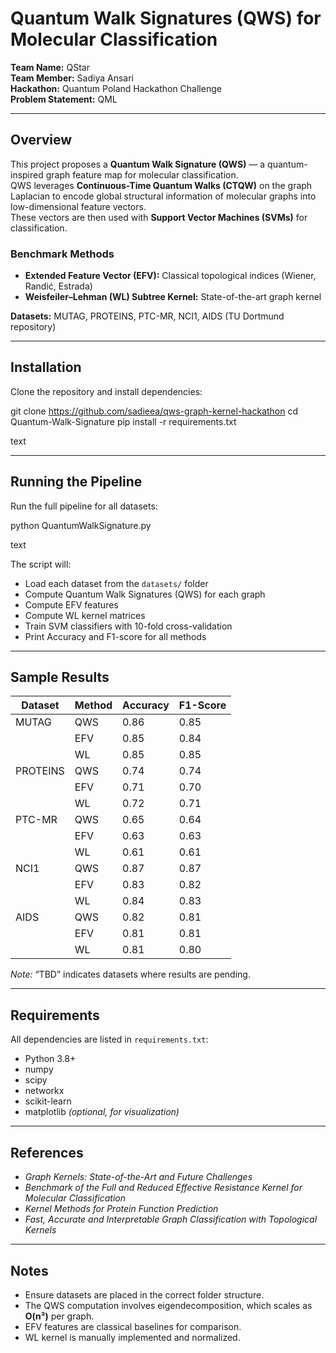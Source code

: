 # Quantum Walk Signatures (QWS) for Molecular Classification
**Team Name:** QStar  
**Team Member:** Sadiya Ansari  
**Hackathon:** Quantum Poland Hackathon Challenge    
**Problem Statement:** QML

---

## Overview

This project proposes a **Quantum Walk Signature (QWS)** — a quantum-inspired graph feature map for molecular classification.  
QWS leverages **Continuous-Time Quantum Walks (CTQW)** on the graph Laplacian to encode global structural information of molecular graphs into low-dimensional feature vectors.  
These vectors are then used with **Support Vector Machines (SVMs)** for classification.

### Benchmark Methods
- **Extended Feature Vector (EFV):** Classical topological indices (Wiener, Randić, Estrada)  
- **Weisfeiler–Lehman (WL) Subtree Kernel:** State-of-the-art graph kernel

**Datasets:** MUTAG, PROTEINS, PTC-MR, NCI1, AIDS (TU Dortmund repository)

---

## Installation

Clone the repository and install dependencies:

git clone <https://github.com/sadieea/qws-graph-kernel-hackathon>
cd Quantum-Walk-Signature
pip install -r requirements.txt

text

---

## Running the Pipeline

Run the full pipeline for all datasets:

python QuantumWalkSignature.py

text

The script will:

- Load each dataset from the `datasets/` folder  
- Compute Quantum Walk Signatures (QWS) for each graph  
- Compute EFV features  
- Compute WL kernel matrices  
- Train SVM classifiers with 10-fold cross-validation  
- Print Accuracy and F1-score for all methods  

---

## Sample Results

| Dataset  | Method | Accuracy | F1-Score |
|-----------|---------|-----------|-----------|
| MUTAG     | QWS     | 0.86      | 0.85      |
|           | EFV     | 0.85      | 0.84      |
|           | WL      | 0.85      | 0.85      |
| PROTEINS  | QWS     | 0.74      | 0.74      |
|           | EFV     | 0.71      | 0.70      |
|           | WL      | 0.72      | 0.71      |
| PTC-MR    | QWS     | 0.65      | 0.64      |
|           | EFV     | 0.63      | 0.63      |
|           | WL      | 0.61      | 0.61      |
| NCI1      | QWS     | 0.87      | 0.87      |
|           | EFV     | 0.83      | 0.82      |
|           | WL      | 0.84      | 0.83      |
| AIDS      | QWS     | 0.82      | 0.81      |
|           | EFV     | 0.81      | 0.81      |
|           | WL      | 0.81      | 0.80      |

*Note:* “TBD” indicates datasets where results are pending.

---

## Requirements

All dependencies are listed in `requirements.txt`:

- Python 3.8+  
- numpy  
- scipy  
- networkx  
- scikit-learn  
- matplotlib *(optional, for visualization)*

---

## References

- *Graph Kernels: State-of-the-Art and Future Challenges*  
- *Benchmark of the Full and Reduced Effective Resistance Kernel for Molecular Classification*  
- *Kernel Methods for Protein Function Prediction*  
- *Fast, Accurate and Interpretable Graph Classification with Topological Kernels*  

---

## Notes

- Ensure datasets are placed in the correct folder structure.  
- The QWS computation involves eigendecomposition, which scales as **O(n³)** per graph.  
- EFV features are classical baselines for comparison.  
- WL kernel is manually implemented and normalized.
